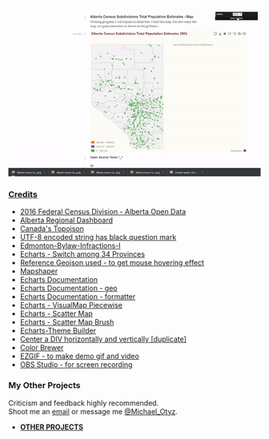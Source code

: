 <a href="https://open-data-government-of-alberta.github.io/Alberta-Census-Subdivisions-Total-Population-Estimates---Map/index.html" target="_blank">![](population-map.gif)

### Credits
- <a href="https://open.alberta.ca/opendata/6647c7b5-b173-4711-a493-dad08308d501#summary" target="_blank">2016 Federal Census Division - Alberta Open Data</a>
- <a href="https://regionaldashboard.alberta.ca/#/" target="_blank">Alberta Regional Dashboard</a>
- <a href="https://gist.githubusercontent.com/mikelotis/6f2887d02d5b44c411785acb641764c0/raw/85cf11f306bccad1b8198261689f3f3d1dfaaeb1/canada.json" target="_blank">Canada's Topojson</a>
- <a href="https://stackoverflow.com/questions/39713333/nodejs-utf-8-encoded-string-has-black-question-mark" target="_blank">UTF-8 encoded string has black question mark</a>
- <a href="https://github.com/Edmonton-Open-Data/Edmonton-Bylaw-Infractions-I/blob/master/js/infractions.js" target="_blank">Edmonton-Bylaw-Infractions-I</a>
- <a href="https://ecomfe.github.io/echarts-examples/public/editor.html?c=map-province" target="_blank">Echarts - Switch among 34 Provinces</a>
- <a href="https://raw.githubusercontent.com/apache/incubator-echarts/master/map/json/world.json" target="_blank">Reference Geojson used - to get mouse hovering effect</a>
- <a href="https://mapshaper.org/" target="_blank">Mapshaper</a>
- <a href="https://ecomfe.github.io/echarts-doc/public/en/option.html#title" target="_blank">Echarts Documentation</a>
- <a href="https://ecomfe.github.io/echarts-doc/public/en/option.html#geo" target="_blank">Echarts Documentation - geo</a>
- <a href="https://ecomfe.github.io/echarts-doc/public/en/option.html#visualMap-piecewise.formatter" target="_blank">Echarts Documentation - formatter</a>
- <a href="https://ecomfe.github.io/echarts-examples/public/editor.html?c=doc-example/scatter-visualMap-piecewise" target="_blank">Echarts - VisualMap Piecewise</a>
- <a href="https://ecomfe.github.io/echarts-examples/public/editor.html?c=scatter-map" target="_blank">Echarts - Scatter Map</a>
- <a href="https://ecomfe.github.io/echarts-examples/public/editor.html?c=scatter-map-brush" target="_blank">Echarts - Scatter Map Brush</a>
- <a href="http://echarts.baidu.com/theme-builder/" target="_blank">Echarts-Theme Builder</a>
- <a href="https://stackoverflow.com/questions/14123999/center-a-div-horizontally-and-vertically" target="_blank">Center a DIV horizontally and vertically [duplicate]</a>
- <a href="http://colorbrewer2.org/#type=qualitative&scheme=Set1&n=5" target="_blank">Color Brewer</a>
- <a href="https://ezgif.com/" target="_blank">EZGIF - to make demo gif and video</a>
- <a href="https://obsproject.com/" target="_blank">OBS Studio - for screen recording</a>

### My Other Projects
Criticism and feedback highly recommended.<br> 
Shoot me an <a href="https://mikelotis.github.io/#web" target="_blank">email</a> or message me <a href="https://twitter.com/Michael_Otyz" target="_blank">@Michael_Otyz</a>.
- <a href="https://mikelotis.github.io/" target="_blank"><strong>OTHER PROJECTS</strong></a>
